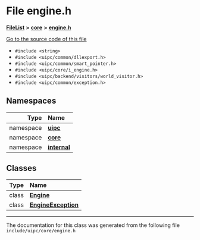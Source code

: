 

# File engine.h



[**FileList**](files.md) **>** [**core**](dir_eca9d1283f7cad9ff89c5ab44937d4d9.md) **>** [**engine.h**](engine_8h.md)

[Go to the source code of this file](engine_8h_source.md)



* `#include <string>`
* `#include <uipc/common/dllexport.h>`
* `#include <uipc/common/smart_pointer.h>`
* `#include <uipc/core/i_engine.h>`
* `#include <uipc/backend/visitors/world_visitor.h>`
* `#include <uipc/common/exception.h>`













## Namespaces

| Type | Name |
| ---: | :--- |
| namespace | [**uipc**](namespaceuipc.md) <br> |
| namespace | [**core**](namespaceuipc_1_1core.md) <br> |
| namespace | [**internal**](namespaceuipc_1_1core_1_1internal.md) <br> |


## Classes

| Type | Name |
| ---: | :--- |
| class | [**Engine**](classuipc_1_1core_1_1_engine.md) <br> |
| class | [**EngineException**](classuipc_1_1core_1_1_engine_exception.md) <br> |



















































------------------------------
The documentation for this class was generated from the following file `include/uipc/core/engine.h`

